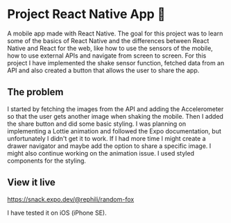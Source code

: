 # Project React Native App 📱

A mobile app made with React Native. The goal for this project was to learn some of the basics of React Native and the differences between React Native and React for the web, like how to use the sensors of the mobile, how to use external APIs and navigate from screen to screen. For this project I have implemented the shake sensor function, fetched data from an API and also created a button that allows the user to share the app.

## The problem

I started by fetching the images from the API and adding the Accelerometer so that the user gets another image when shaking the mobile. Then I added the share button and did some basic styling.
I was planning on implementing a Lottie animation and followed the Expo documentation, but unfortunately I didn't get it to work. If I had more time I might create a drawer navigator and maybe add the option to share a specific image. I might also continue working on the animation issue. I used styled components for the styling.

## View it live

https://snack.expo.dev/@rephili/random-fox

I have tested it on iOS (iPhone SE).
